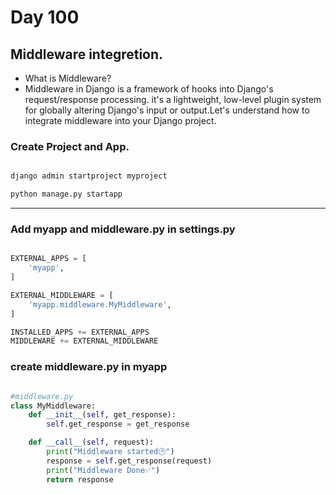 # Day 100 

## Middleware integretion.

- What is Middleware?
- Middleware in Django is a framework of hooks into Django's request/response processing. it's a lightweight, low-level plugin system for globally altering Django's input or output.Let's understand how to integrate middleware into your Django project.

### Create Project and App.

```bash

django admin startproject myproject

python manage.py startapp

```
---

### Add myapp and middleware.py in settings.py 

```python

EXTERNAL_APPS = [
    'myapp',
]

EXTERNAL_MIDDLEWARE = [
    'myapp.middleware.MyMiddleware',
]

INSTALLED_APPS += EXTERNAL_APPS
MIDDLEWARE += EXTERNAL_MIDDLEWARE

```

### create middleware.py in myapp 

```python 

#middleware.py
class MyMiddleware:
    def __init__(self, get_response):
        self.get_response = get_response

    def __call__(self, request):
        print("Middleware started🕑")
        response = self.get_response(request)
        print("Middleware Done✅")
        return response



```